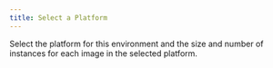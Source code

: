 ```yaml
---
title: Select a Platform
---
```


Select the platform for this environment and the size and number of
instances for each image in the selected platform.
